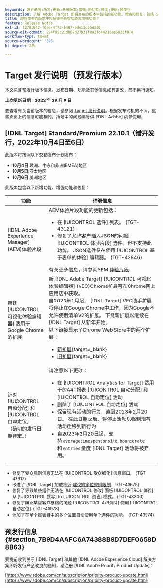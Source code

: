 ```yaml
---
keywords: 发行说明;版本;更新;未来版本;增强;新功能;修复;更新;预发行
description: 了解 Adobe Target 即将发布的版本中包括的新功能、增强和修复，包括 SDK、API 和 JavaScript 库。
title: 即将发布的版本中包括哪些新增功能和增强功能？
feature: Release Notes
exl-id: f2783042-f6ee-4f73-b487-ede11d55d530
source-git-commit: 224f95c21db67d27b31f0a3fc44216ee6033f874
workflow-type: tm+mt
source-wordcount: '526'
ht-degree: 28%

---
```


# Target 发行说明（预发行版本）

本文包含预发行版本信息。发布日期、功能及其他信息如有更改，恕不另行通知。

**上次更新日期：2022 年 29 月 9 日**

要查看有关当前版本的信息，请参阅 [Target 发行说明](release-notes.md)。根据发布时机的不同，这些页面上的信息可能相同。括号中的问题编号供 [!DNL Adobe] 内部使用。

## [!DNL Target] Standard/Premium 22.10.1（错开发行，2022年10月4日至6日）

此版本将按照以下交错发布计划发布：

* **10月4日**:欧洲、中东和非洲(EMEA)地区
* **10月5日**:亚太地区
* **10月6日**:美洲地区

此版本包含以下新增功能、增强功能和修复：

| 功能 | 详细信息 |
| --- | --- |
| [!DNL Adobe Experience Manager] (AEM)体验片段 | AEM体验片段功能的更新包括：<ul><li>在 [!UICONTROL 选件] 列表。 (TGT-43121)</li><li>修复了允许客户插入JSON的问题 [!UICONTROL 体验片段] 选件，但不支持此功能。 JSON选件仅在使用 [!UICONTROL 基于表单的体验] 编辑器。 (TGT-43846)</li></ul>有关更多信息，请参阅AEM [体验片段](/help/main/c-experiences/c-manage-content/aem-experience-fragments.md). |
| 新建 [!UICONTROL 可视化体验编辑器] 适用于Google Chrome的扩展 | 新 [!DNL Adobe Target] [!UICONTROL 可视化体验编辑器] (VEC)Chrome扩展可在Chrome网上应用店中获取。<br>自2023年1月起， [!DNL Target] VEC助手扩展将停止在Google Chrome中工作，因为Google不允许使用清单V2的扩展。 下载新扩展以继续在 [!DNL Target] 从新年开始。<br>以下链接显示了Chrome Web Store中的两个扩展：<ul><li>[新扩展](https://chrome.google.com/webstore/detail/adobe-experience-cloud-vi/kgmjjkfjacffaebgpkpcllakjifppnca){target=_blank}</li><li>[旧扩展](https://chrome.google.com/webstore/detail/adobe-target-vec-helper/ggjpideecfnbipkacplkhhaflkdjagak){target=_blank}</li></ul> |
| 针对 [!UICONTROL 自动分配] 和 [!UICONTROL 自动定位]<br>（确切的发行日期待定。） | 请注意以下更改：<ul><li>在 [!UICONTROL Analytics for Target] 适用于的A4T报表 [!UICONTROL 自动分配] 和 [!UICONTROL 自动定位] 活动</li><li>删除了 [!UICONTROL 自动定位] 活动</li><li>保留现有活动的行为，直到2023年2月20日。 在此日期之后，将停止活动以强制现有活动迁移到新行为</li><li>自2023年2月20日起，支持 `averagetimespentonsite`, `bouncerate`和 `entries` 量度 [!DNL Target] 活动将被弃用。</li></ul> |

* 修复了受众规则信息无法在 [!UICONTROL 受众细化] 信息窗口。 (TGT-43917)
* 改进了 [!DNL Target] 加载接近 [建议的定位规则限制](/help/main/r-troubleshooting-target/target-limits.md#targeting-rules). (TGT-43675)
* 修复了导致某些组件无法在 [!UICONTROL 修改] 面板 [!UICONTROL 体验] 从 [!UICONTROL 撰写] to [!UICONTROL 浏览] 模式。 (TGT-43300)
* 修复了阻止某些客户存档的问题 [!UICONTROL A/B测试] 使用 [!UICONTROL 自动定位]. (TGT-40978)
* 添加了在单个报表组中的多个位置自动使用单个选件的功能。 (TGT-43974)

## 预发行信息 {#section_7B9D4AAFC6A74388B9D7DEF0658D8B63}

要提前收到关于 [!DNL Target] 和其他 [!DNL Adobe Experience Cloud] 解决方案即将发行产品改良的通知，请注册 [!DNL Adobe Priority Product Update]：

[https://www.adobe.com/cn/subscription/priority-product-update.html](https://www.adobe.com/cn/subscription/priority-product-update.html)
